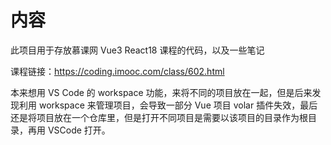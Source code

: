 # 内容

此项目用于存放慕课网 Vue3 React18 课程的代码，以及一些笔记

课程链接：https://coding.imooc.com/class/602.html

本来想用 VS Code 的 workspace 功能，来将不同的项目放在一起，但是后来发现利用 workspace 来管理项目，会导致一部分 Vue 项目 volar 插件失效，最后还是将项目放在一个仓库里，但是打开不同项目是需要以该项目的目录作为根目录，再用 VSCode 打开。
